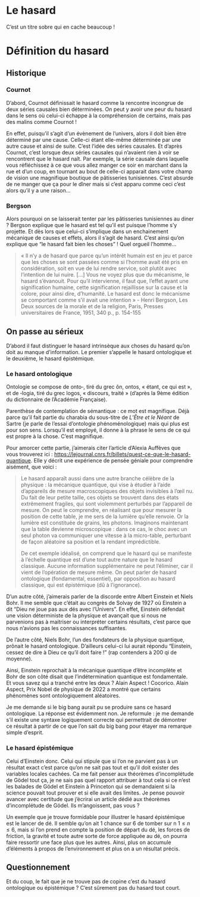 
# Le hasard

C’est un titre sobre qui en cache beaucoup !

# Définition du hasard

## Historique

### Cournot

D’abord, Cournot définissait le hasard comme la rencontre incongrue de deux séries causales bien déterminées. On peut y avoir une peur du hasard dans le sens où celui-ci échappe à la compréhension de certains, mais pas des malins comme Cournot !

En effet, puisqu’il s’agit d’un évènement de l’univers, alors il doit bien être déterminé par une cause. Celle-ci étant elle-même déterminée par une autre cause et ainsi de suite. C’est l’idée des séries causales. Et d’après Cournot, c’est lorsque deux séries causales qui n’avaient rien à voir se rencontrent que le hasard naît. Par exemple, la série causale dans laquelle vous réfléchissez à ce que vous allez manger ce soir en marchant dans la rue et d’un coup, en tournant au bout de celle-ci apparait dans votre champ de vision une magnifique boutique de pâtisseries tunisiennes. C’est absurde de ne manger que ça pour le dîner mais si c’est apparu comme ceci c’est alors qu’il y a une raison…

### Bergson

Alors pourquoi on se laisserait tenter par les pâtisseries tunisiennes au diner ? Bergson explique que le hasard est tel qu’il est puisque l’homme s’y projette. Et dès lors que celui-ci s’implique dans un enchainement mécanique de causes et effets, alors il s’agit de hasard. C’est ainsi qu’on explique que “le hasard fait bien les choses” ! Quel orgueil l’homme…

> « Il n’y a de hasard que parce qu’un intérêt humain est en jeu et parce que les choses se sont passées comme si l’homme avait été pris en considération, soit en vue de lui rendre service, soit plutôt avec l’intention de lui nuire. […] Vous ne voyez plus que du mécanisme, le hasard s’évanouit. Pour qu’il intervienne, il faut que, l’effet ayant une signification humaine, cette signification rejaillisse sur la cause et la colore, pour ainsi dire, d’humanité. Le hasard est donc le mécanisme se comportant comme s’il avait une intention » - Henri Bergson, Les Deux sources de la morale et de la religion, Paris, Presses universitaires de France, 1951, 340 p., p. 154-155

## On passe au sérieux

D’abord il faut distinguer le hasard intrinsèque aux choses du hasard qu’on doit au manque d’information. Le premier s’appelle le hasard ontologique et le deuxième, le hasard épistémique.

### Le hasard ontologique

Ontologie se compose de onto‑, tiré du grec ôn, ontos, « étant, ce qui est », et de ‑logia, tiré du grec logos, « discours, traité » (d’après la 9ème édition du dictionnaire de l’Académie Française).

Parenthèse de contemplation de sémantique : ce mot est magnifique. Déjà parce qu’il fait partie du charabia du sous-titre de *L’Être et le Néant* de Sartre (je parle de l’essai d’ontologie phénoménologique) mais qui plus est pour son sens. Lorsqu’il est employé, il donne à la phrase le sens de ce qui est propre à la chose. C’est magnifique.

Pour amorcer cette partie, j’aimerais citer l’article d’Alexia Auffèves que vous trouverez ici : <https://lejournal.cnrs.fr/billets/quest-ce-que-le-hasard-quantique>. Elle y décrit une expérience de pensée géniale pour comprendre aisément, que voici :

> Le hasard apparaît aussi dans une autre branche célèbre de la physique : la mécanique quantique, qui vise à étudier à l’aide d’appareils de mesure macroscopiques des objets invisibles à l’œil nu. Du fait de leur petite taille, ces objets se trouvent dans des états extrêmement fragiles, qui sont violemment perturbés par l’appareil de mesure. On peut le comprendre, en réalisant que pour mesurer la position de cette table, je me sers de la lumière qu’elle renvoie. Or la lumière est constituée de grains, les photons. Imaginons maintenant que la table devienne microscopique : dans ce cas, le choc avec un seul photon va communiquer une vitesse à la micro-table, perturbant de façon aléatoire sa position et la rendant imprédictible.
>
> De cet exemple idéalisé, on comprend que le hasard qui se manifeste à l’échelle quantique est d’une tout autre nature que le hasard classique. Aucune information supplémentaire ne peut l’éliminer, car il vient de l’opération de mesure même. On peut parler de hasard ontologique (fondamental, essentiel), par opposition au hasard classique, qui est épistémique (dû à l’ignorance).

D’un autre côté, j’aimerais parler de la discorde entre Albert Einstein et Niels Bohr. Il me semble que c’était au congrès de Solvay de 1927 où Einstein a dit “Dieu ne joue pas aux dés avec l’Univers”. En effet, Einstein défendait une vision déterministe de la physique et avançait que si nous ne parvenions pas à maitriser ou interpréter certains résultats, c’est parce que nous n’avions pas les connaissances suffisantes.

De l’autre côté, Niels Bohr, l’un des fondateurs de la physique quantique, prônait le hasard ontologique. D’ailleurs celui-ci lui aurait répondu “Einstein, cessez de dire à Dieu ce qu’il doit faire !” (rap contenders à 200 qi de moyenne).

Ainsi, Einstein reprochait à la mécanique quantique d’être incomplète et Bohr de son côté disait que l’indétermination quantique est fondamentale. Et vous savez qui a tranché entre les deux ? Alain Aspect ! Cocorico. Alain Aspect, Prix Nobel de physique de 2022 a montré que certains phénomènes sont ontologiquement aléatoires.

Je me demande si le big bang aurait pu se produire sans ce hasard ontologique. La réponse est évidemment non. Je reformule : je me demande s’il existe une syntaxe logiquement correcte qui permettrait de démontrer ce résultat à partir de ce que l’on sait du big bang pour étayer ma remarque simple d’esprit.

### Le hasard épistémique

Celui d’Einstein donc. Celui qui stipule que si l’on ne parvient pas à un résultat exact c’est parce qu’on ne sait pas tout et qu’il doit exister des variables locales cachées. Ca me fait penser aux théorèmes d’incomplétude de Gödel tout ça, je ne sais pas quel rapport attribuer à tout cela si ce n’est les balades de Gödel et Einstein à Princeton qui se demandaient si la science pouvait tout prouver et si elle avait des limites. Je pense pouvoir avancer avec certitude que j’écrirai un article dédié aux théorèmes d’incomplétude de Gödel. Ils m’angoissent, pas vous ?

Un exemple que je trouve formidable pour illustrer le hasard épistémique est le lancer de dé. Il semble qu’on ait 1 chance sur 6 de tomber sur n $1 \leq n \leq 6$, mais si l’on prend en compte la position de départ du dé, les forces de friction, la gravité et toute autre sorte de force appliquée au dé, on pourra faire ressortir une face plus que les autres. Ainsi, plus on accumule d’éléments à propos de l’environnement et plus on a un résultat précis.

## Questionnement

Et du coup, le fait que je ne trouve pas de copine c’est du hasard ontologique ou épistémique ? C’est sûrement pas du hasard tout court.
